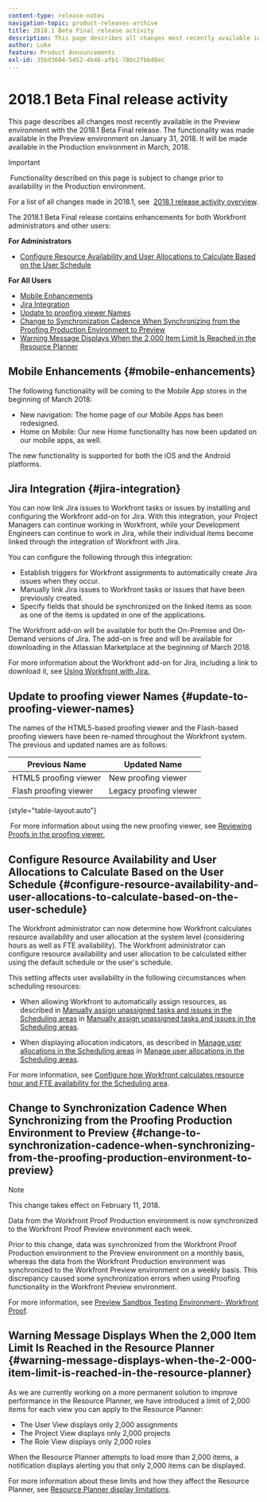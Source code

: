 ```yaml
---
content-type: release-notes
navigation-topic: product-releases-archive
title: 2018.1 Beta Final release activity
description: This page describes all changes most recently available in the Preview environment with the 2018.1 Beta Final release. The functionality was made available in the Preview environment on January 31, 2018. It will be made available in the Production environment in March, 2018.
author: Luke
feature: Product Announcements
exl-id: 35bd3604-5452-4b46-afb1-78bc2fbb48ec
---
```

# 2018.1 Beta Final release activity

This page describes all changes most recently available in the Preview environment with the 2018.1 Beta Final release.&nbsp;The functionality was made available in the Preview environment on January 31, 2018. It will be made available in&nbsp;the Production environment in March, 2018.

>[!IMPORTANT]
>
>&nbsp;Functionality described on this page is subject to change prior to availability in the Production environment.

For a list of all changes made in 2018.1, see&nbsp; [2018.1 release activity overview](../../../../product-announcements/product-releases/quarterly-release-archive/2018.1-release-activity/2018.1-release-activity-overview.md).

The 2018.1 Beta Final release contains enhancements for both Workfront administrators and other users:

**For Administrators**

* [Configure Resource Availability and User Allocations to Calculate Based on the User Schedule](#configure-resource-availability-and-user-allocations-to-calculate-based-on-the-user-schedule)

**For All Users**

* [Mobile Enhancements](#mobile-enhancements) 
* [Jira Integration](#jira-integration) 
* [Update to proofing viewer Names](#update-to-proofing-viewer-names) 
* [Change to Synchronization Cadence When Synchronizing from the Proofing Production Environment to Preview](#change-to-synchronization-cadence-when-synchronizing-from-the-proofing-production-environment-to-preview) 
* [Warning Message Displays When the 2,000 Item Limit Is Reached in the Resource Planner](#warning-message-displays-when-the-2-000-item-limit-is-reached-in-the-resource-planner)

## Mobile Enhancements {#mobile-enhancements}

The following functionality will be coming to the Mobile App stores in the beginning of March 2018:

* New navigation: The home page of our Mobile Apps has been redesigned.
* Home on Mobile: Our new Home functionality has now been updated on our mobile apps, as well.

The new functionality is supported for both the iOS and the Android platforms.

## Jira Integration {#jira-integration}

You can now link Jira issues to Workfront tasks or issues by installing and configuring the Workfront add-on for Jira. With this integration, your Project Managers can continue working in Workfront, while your Development Engineers can continue to work in Jira, while their individual items become linked through the integration of Workfront with Jira.

You can configure the following through this integration:

* Establish triggers for Workfront assignments to automatically create Jira issues when they occur.
* Manually link Jira issues to Workfront tasks or issues that have been previously created.
* Specify fields that should be synchronized on the linked items as soon as one of the items is updated in one of the applications.

The Workfront add-on will be available for both the On-Premise and On-Demand versions of Jira. The add-on is free and will be available for downloading in the Atlassian Marketplace at the beginning of March 2018.

For more information about the Workfront add-on for Jira, including a link to download it, see [Using Workfront with Jira.](https://support.workfront.com/hc/en-us/sections/115001130053)

## Update to proofing viewer Names {#update-to-proofing-viewer-names}

The names of the HTML5-based proofing viewer and the Flash-based proofing viewers have been re-named throughout the Workfront system. The previous and updated names are as follows:&nbsp;

| **Previous Name** |**Updated Name** |
|---|---|
| HTML5 proofing viewer |New proofing viewer |
| Flash proofing viewer |Legacy proofing viewer |

{style="table-layout:auto"}

&nbsp;For more information about using the new proofing viewer, see [Reviewing Proofs in the proofing viewer.](https://support.workfront.com/hc/en-us/sections/115000275214)

## Configure Resource Availability and User Allocations to Calculate Based on the User Schedule {#configure-resource-availability-and-user-allocations-to-calculate-based-on-the-user-schedule}

The Workfront administrator can now determine how Workfront calculates resource availability and user allocation at the system level (considering hours as well as FTE availability). The Workfront administrator can configure resource availability and user allocation to be calculated either using the default schedule or the user's schedule.

This setting affects user availability in the following circumstances when scheduling resources:

* When allowing Workfront to automatically assign resources, as described in [Manually assign unassigned tasks and issues in the Scheduling areas](../../../../resource-mgmt/resource-scheduling/manually-assign-items-scheduling-areas.md) in [Manually assign unassigned tasks and issues in the Scheduling areas](../../../../resource-mgmt/resource-scheduling/manually-assign-items-scheduling-areas.md).

* When displaying allocation indicators, as described in [Manage user allocations in the Scheduling areas](../../../../resource-mgmt/resource-scheduling/manage-allocations-scheduling-areas.md) in [Manage user allocations in the Scheduling areas](../../../../resource-mgmt/resource-scheduling/manage-allocations-scheduling-areas.md).

For more information, see [Configure how Workfront calculates resource hour and FTE availability for the Scheduling area](../../../../resource-mgmt/resource-scheduling/calculate-hours-fte-scheduling-area.md).

## Change to Synchronization Cadence When Synchronizing from the Proofing Production Environment to Preview {#change-to-synchronization-cadence-when-synchronizing-from-the-proofing-production-environment-to-preview}

>[!NOTE]
>
>This change takes effect on February 11, 2018.

Data from the Workfront Proof Production environment is now synchronized to the Workfront Proof Preview environment each week.

Prior to this change, data was synchronized from the Workfront Proof Production environment to the Preview environment on a monthly basis, whereas the data from the Workfront Production environment was synchronized to the Workfront Preview environment on a weekly basis. This discrepancy caused some synchronization errors when using Proofing functionality in the Workfront Preview environment.&nbsp;

For more information, see [Preview Sandbox Testing Environment- Workfront Proof](../../../../workfront-proof/wp-getstarted/system-information/preview-sandbox.md).&nbsp;

## Warning Message Displays When the 2,000 Item Limit Is Reached in the Resource Planner {#warning-message-displays-when-the-2-000-item-limit-is-reached-in-the-resource-planner}

As we are currently working on a more permanent solution to improve performance in the Resource Planner, we have introduced a limit of 2,000 items for each view you can apply to the Resource Planner:

* The User View displays only 2,000 assignments
* The Project View displays only 2,000 projects
* The Role View displays only 2,000 roles

When the Resource Planner attempts to load more than 2,000 items, a notification displays alerting you that only 2,000 items can be displayed.

For more information about these limits and how they affect the Resource Planner, see [Resource Planner display limitations](../../../../resource-mgmt/resource-planning/resource-planner-display-limitations.md).

<!--
<p data-mc-conditions="QuicksilverOrClassic.Draft mode">To participate in our beta program for the Resource Planner performance, see <a href="../../../../product-announcements/betas/resource-planner-performance-beta.md" class="MCXref xref">Resource Planner performance beta </a>.</p>
-->
